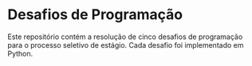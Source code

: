 # Desafios de Programação

Este repositório contém a resolução de cinco desafios de programação para o processo seletivo de estágio. Cada desafio foi implementado em Python.
